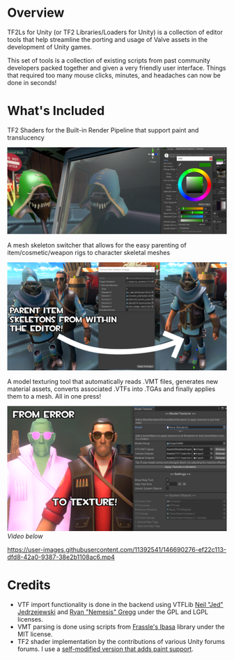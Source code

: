 # Overview
TF2Ls for Unity (or TF2 Libraries/Loaders for Unity) is a collection of editor tools that help streamline the porting and usage of Valve assets in the development of Unity games.

This set of tools is a collection of existing scripts from past community developers packed together and given a very friendly user interface. Things that required too many mouse clicks, minutes, and headaches can now be done in seconds!

# What's Included
TF2 Shaders for the Built-in Render Pipeline that support paint and translucency

![](https://github.com/jackyyang09/TF2Ls-for-Unity/blob/Media/Media/Shader%20Paint%20Demo.png)

A mesh skeleton switcher that allows for the easy parenting of item/cosmetic/weapon rigs to character skeletal meshes

![](https://raw.githubusercontent.com/jackyyang09/TF2Ls-for-Unity/Media/Media/Skeleton%20Swapper%20Demo.png)

A model texturing tool that automatically reads .VMT files, generates new material assets, converts associated .VTFs into .TGAs and finally applies them to a mesh. All in one press! 

![](https://raw.githubusercontent.com/jackyyang09/TF2Ls-for-Unity/Media/Media/Model%20Texture%20Demo.png)
*Video below*

https://user-images.githubusercontent.com/11392541/146690276-ef22c113-dfd8-42a0-9387-38e2b1108ac6.mp4

# Credits
* VTF import functionality is done in the backend using VTFLib [Neil "Jed" Jedrzejewski](https://developer.valvesoftware.com/wiki/User:Wunderboy) and [Ryan "Nemesis" Gregg](https://developer.valvesoftware.com/wiki/User:Nem) under the GPL and LGPL licenses.
* VMT parsing is done using scripts from [Frassle's Ibasa](https://github.com/Frassle/Ibasa) library under the MIT license.
* TF2 shader implementation by the contributions of various Unity forums forums. I use a [self-modified version that adds paint support](https://gist.github.com/jackyyang09/178c063d8eccad5b15de654977ff83df).
